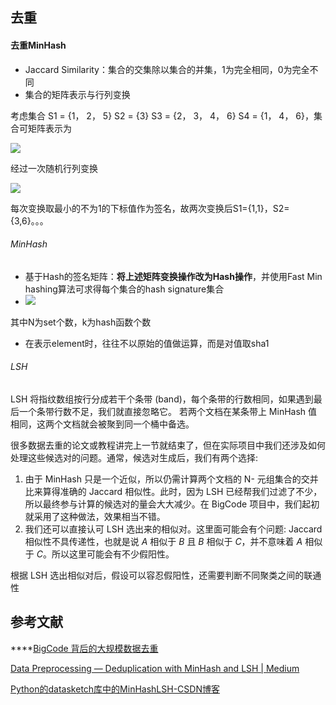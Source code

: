 ## 去重
#### 去重MinHash
- Jaccard Similarity：集合的交集除以集合的并集，1为完全相同，0为完全不同
- 集合的矩阵表示与行列变换

考虑集合 S1 = {1， 2， 5} S2 = {3} S3 = {2， 3， 4， 6} S4 = {1， 4， 6}，集合可矩阵表示为

![](attachments/Pasted%20image%2020240605092838.png)

经过一次随机行列变换

![](attachments/Pasted%20image%2020240605093252.png)

每次变换取最小的不为1的下标值作为签名，故两次变换后S1={1,1}，S2={3,6}。。。

###### MinHash
- 基于Hash的签名矩阵：**将上述矩阵变换操作改为Hash操作**，并使用Fast Min hashing算法可求得每个集合的hash signature集合
- ![](attachments/Pasted%20image%2020240605094122.png)

其中N为set个数，k为hash函数个数
- 在表示element时，往往不以原始的值做运算，而是对值取sha1
###### LSH

LSH 将指纹数组按行分成若干个条带 (band)，每个条带的行数相同，如果遇到最后一个条带行数不足，我们就直接忽略它。
若两个文档在某条带上 MinHash 值相同，这两个文档就会被聚到同一个桶中备选。

很多数据去重的论文或教程讲完上一节就结束了，但在实际项目中我们还涉及如何处理这些候选对的问题。通常，候选对生成后，我们有两个选择:

1. 由于 MinHash 只是一个近似，所以仍需计算两个文档的 N- 元组集合的交并比来算得准确的 Jaccard 相似性。此时，因为 LSH 已经帮我们过滤了不少，所以最终参与计算的候选对的量会大大减少。在 BigCode 项目中，我们起初就采用了这种做法，效果相当不错。
2. 我们还可以直接认可 LSH 选出来的相似对。这里面可能会有个问题: Jaccard 相似性不具传递性，也就是说 $A$ 相似于 $B$ 且 $B$ 相似于 $C$，并不意味着 $A$ 相似于 $C$。所以这里可能会有不少假阳性。

根据 LSH 选出相似对后，假设可以容忍假阳性，还需要判断不同聚类之间的联通性

## 参考文献

****[BigCode 背后的大规模数据去重](https://huggingface.co/blog/zh/dedup)

[Data Preprocessing — Deduplication with MinHash and LSH | Medium](https://wenjingzhan.medium.com/data-preprocessing-deduplication-with-minhash-and-lsh-99c5e10703d)

[Python的datasketch库中的MinHashLSH-CSDN博客](https://blog.csdn.net/IOT_victor/article/details/104044453)
